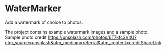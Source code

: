 # WaterMarker
Add a watermark of choice to photos.

The project contains example watermark images and a sample photo. 
Sample photo credit https://unsplash.com/photos/6T7kfc3VitU?utm_source=unsplash&utm_medium=referral&utm_content=creditShareLink
